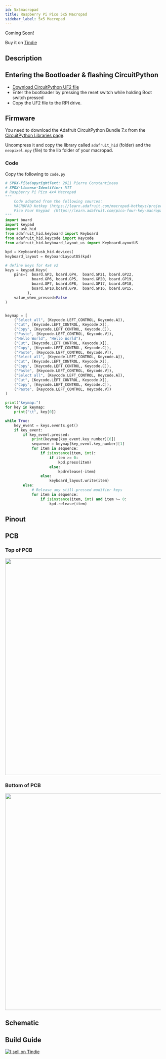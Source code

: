 ```yaml
---
id: 5x5macropad
title: Raspberry Pi Pico 5x5 Macropad
sidebar_label: 5x5 Macropad
---
```


Coming Soon!

Buy it on [Tindie](https://www.tindie.com/products/jpconstantineau/raspberry-pi-pico-5x5-macropad/)

## Description


## Entering the Bootloader & flashing CircuitPython

* [Download CircuitPython UF2 file](https://circuitpython.org/board/raspberry_pi_pico/)
* Enter the bootloader by pressing the reset switch while holding Boot switch pressed
* Copy the UF2 file to the RPI drive.

## Firmware

You need to download the Adafruit CircuitPython Bundle 7.x from the [CircuitPython Libraries page](https://circuitpython.org/libraries).

Uncompress it and copy the library called `adafruit_hid` (folder) and the `neopixel.mpy` (file) to the lib folder of your macropad.

### Code
Copy the following to `code.py`

``` python
# SPDX-FileCopyrightText: 2021 Pierre Constantineau
# SPDX-License-Identifier: MIT
# Raspberry Pi Pico 4x4 Macropad 
"""
    Code adapted from the following sources:
    MACROPAD Hotkey (https://learn.adafruit.com/macropad-hotkeys/project-code)
    Pico Four Keypad  (https://learn.adafruit.com/pico-four-key-macropad/code-the-four-keypad)
"""
import board
import keypad
import usb_hid
from adafruit_hid.keyboard import Keyboard
from adafruit_hid.keycode import Keycode
from adafruit_hid.keyboard_layout_us import KeyboardLayoutUS

kpd = Keyboard(usb_hid.devices)
keyboard_layout = KeyboardLayoutUS(kpd)

# define keys for 4x4 v2
keys = keypad.Keys(
    pins=(  board.GP3, board.GP4,  board.GP21, board.GP22,  
            board.GP6, board.GP5,  board.GP20, board.GP19,
            board.GP7, board.GP8,  board.GP17, board.GP18,
            board.GP10,board.GP9,  board.GP16, board.GP15, 
          ),
    value_when_pressed=False
)


keymap = [
    ("Select all", [Keycode.LEFT_CONTROL, Keycode.A]),
    ("Cut", [Keycode.LEFT_CONTROL, Keycode.X]),
    ("Copy", [Keycode.LEFT_CONTROL, Keycode.C]),
    ("Paste", [Keycode.LEFT_CONTROL, Keycode.V]),
    ("Hello World", "Hello World"),
    ("Cut", [Keycode.LEFT_CONTROL, Keycode.X]),
    ("Copy", [Keycode.LEFT_CONTROL, Keycode.C]),
    ("Paste", [Keycode.LEFT_CONTROL, Keycode.V]),
    ("Select all", [Keycode.LEFT_CONTROL, Keycode.A]),
    ("Cut", [Keycode.LEFT_CONTROL, Keycode.X]),
    ("Copy", [Keycode.LEFT_CONTROL, Keycode.C]),
    ("Paste", [Keycode.LEFT_CONTROL, Keycode.V]),
    ("Select all", [Keycode.LEFT_CONTROL, Keycode.A]),
    ("Cut", [Keycode.LEFT_CONTROL, Keycode.X]),
    ("Copy", [Keycode.LEFT_CONTROL, Keycode.C]),
    ("Paste", [Keycode.LEFT_CONTROL, Keycode.V])
]

print("keymap:")
for key in keymap:
    print("\t", key[0])

while True:
    key_event = keys.events.get()
    if key_event:  
        if key_event.pressed:
            print(keymap[key_event.key_number][0])
            sequence = keymap[key_event.key_number][1]
            for item in sequence:
                if isinstance(item, int):
                    if item >= 0:
                        kpd.press(item)
                    else:
                        kpdrelease(-item)
                else:
                    keyboard_layout.write(item)
        else:
            # Release any still-pressed modifier keys
            for item in sequence:
                if isinstance(item, int) and item >= 0:
                    kpd.release(item)
```


## Pinout

## PCB

### Top of PCB

<img src="http://pykey.jpconstantineau.com/img/5x5picov1top.svg" width="700" /> 

### Bottom of PCB

<img src="http://pykey.jpconstantineau.com/img/5x5picov1bottom.svg" width="700" /> 

## Schematic

## Build Guide


[![I sell on Tindie](https://d2ss6ovg47m0r5.cloudfront.net/badges/tindie-mediums.png)](https://www.tindie.com/stores/jpconstantineau/?ref=offsite_badges&utm_source=sellers_jpconstantineau&utm_medium=badges&utm_campaign=badge_medium)
